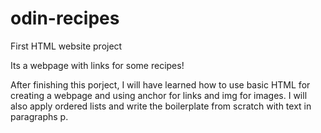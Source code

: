 # odin-recipes
First HTML website project

Its a webpage with links for some recipes!

After finishing this porject, I will have learned how to use basic HTML for
creating a webpage and using anchor for links and img for images. I will also
apply ordered lists and write the boilerplate from scratch with text in 
paragraphs p.
